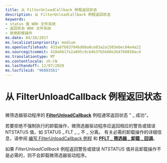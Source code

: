 ```yaml
---
title: 从 FilterUnloadCallback 例程返回状态
description: 从 FilterUnloadCallback 例程返回状态
keywords:
- status 值 WDK 文件系统
- 返回状态 WDK 文件系统
- 拒绝卸载操作
ms.date: 04/20/2017
ms.localizationpriority: medium
ms.openlocfilehash: 433a8fb83704bd68a8ce83a2a1503ebec04e4a22
ms.sourcegitcommit: 418e6617e2a695c9cb4b37b5b60e264760858acd
ms.translationtype: MT
ms.contentlocale: zh-CN
ms.lasthandoff: 12/07/2020
ms.locfileid: "96803561"
---
```

# <a name="returning-status-from-a-filterunloadcallback-routine"></a>从 FilterUnloadCallback 例程返回状态


## <span id="ddk_returning_status_from_a_filterunloadcallback_routine_if"></span><span id="DDK_RETURNING_STATUS_FROM_A_FILTERUNLOADCALLBACK_ROUTINE_IF"></span>


微筛选器驱动程序的 [**FilterUnloadCallback**](/windows-hardware/drivers/ddi/fltkernel/nc-fltkernel-pflt_filter_unload_callback) 例程通常返回状态 " \_ 成功"。

若要拒绝不强制执行的卸载操作，微筛选器驱动程序应返回相应的警告或错误 NTSTATUS 值，如 STATUS \_ FLT \_ \_ 不 \_ 分离。 有关必需的卸载操作的详细信息，请参阅 [编写 FilterUnloadCallback 例程](writing-a-filterunloadcallback-routine.md) 和 [**PFLT \_ 筛选器 \_ 卸载 \_ 回调**](/windows-hardware/drivers/ddi/fltkernel/nc-fltkernel-pflt_filter_unload_callback)。

如果 *FilterUnloadCallback* 例程返回警告或错误 NTSTATUS 值并且卸载操作不是必需的，则不会卸载微筛选器驱动程序。

 

